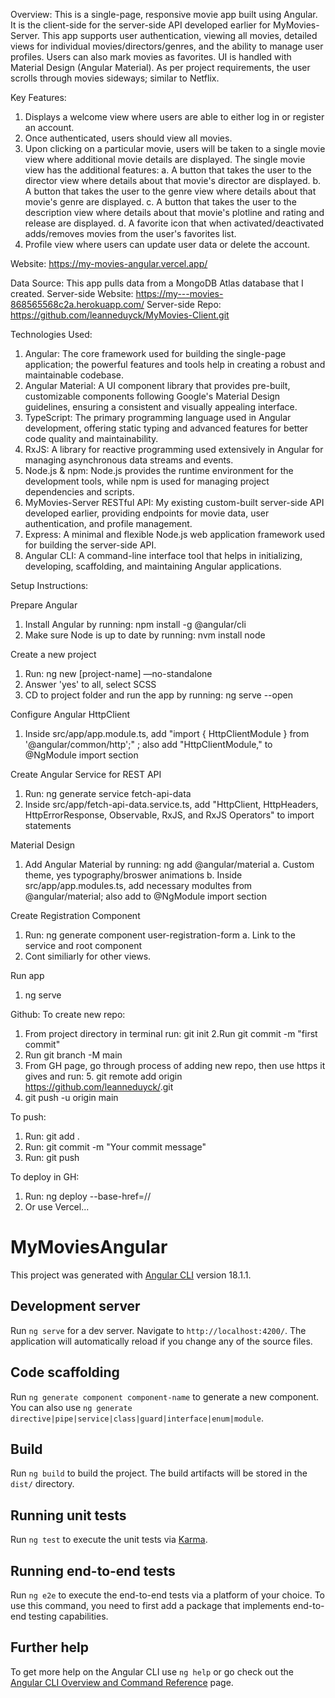 Overview:
This is a single-page, responsive movie app built using Angular. It is the client-side for the server-side API developed earlier for MyMovies-Server. This app supports user authentication, viewing all movies, detailed views for individual movies/directors/genres, and the ability to manage user profiles. Users can also mark movies as favorites. UI is handled with Material Design (Angular Material). As per project requirements, the user scrolls through movies sideways; similar to Netflix.

Key Features:

1. Displays a welcome view where users are able to either log in or register an account.
2. Once authenticated, users should view all movies.
3. Upon clicking on a particular movie, users will be taken to a single movie view where additional movie details are displayed. The single movie view has the additional features:
   a. A button that takes the user to the director view where details about that movie's director are displayed.
   b. A button that takes the user to the genre view where details about that movie's genre are displayed.
   c. A button that takes the user to the description view where details about that movie's plotline and rating and release are displayed.
   d. A favorite icon that when activated/deactivated adds/removes movies from the user's favorites list.
4. Profile view where users can update user data or delete the account.

Website: https://my-movies-angular.vercel.app/

Data Source: This app pulls data from a MongoDB Atlas database that I created.
Server-side Website: https://my---movies-868565568c2a.herokuapp.com/
Server-side Repo: https://github.com/leanneduyck/MyMovies-Client.git

Technologies Used:

1. Angular: The core framework used for building the single-page application; the powerful features and tools help in creating a robust and maintainable codebase.
2. Angular Material: A UI component library that provides pre-built, customizable components following Google's Material Design guidelines, ensuring a consistent and visually appealing interface.
3. TypeScript: The primary programming language used in Angular development, offering static typing and advanced features for better code quality and maintainability.
4. RxJS: A library for reactive programming used extensively in Angular for managing asynchronous data streams and events.
5. Node.js & npm: Node.js provides the runtime environment for the development tools, while npm is used for managing project dependencies and scripts.
6. MyMovies-Server RESTful API: My existing custom-built server-side API developed earlier, providing endpoints for movie data, user authentication, and profile management.
7. Express: A minimal and flexible Node.js web application framework used for building the server-side API.
8. Angular CLI: A command-line interface tool that helps in initializing, developing, scaffolding, and maintaining Angular applications.

Setup Instructions:

Prepare Angular

1.  Install Angular by running: npm install -g @angular/cli
2.  Make sure Node is up to date by running: nvm install node

Create a new project

1.  Run: ng new [project-name] —no-standalone
2.  Answer 'yes' to all, select SCSS
3.  CD to project folder and run the app by running: ng serve --open

Configure Angular HttpClient

1.  Inside src/app/app.module.ts, add "import { HttpClientModule } from '@angular/common/http';" ; also add "HttpClientModule," to @NgModule import section

Create Angular Service for REST API

1.  Run: ng generate service fetch-api-data
2.  Inside src/app/fetch-api-data.service.ts, add "HttpClient, HttpHeaders, HttpErrorResponse, Observable, RxJS, and RxJS Operators" to import statements

Material Design

1. Add Angular Material by running: ng add @angular/material
   a. Custom theme, yes typography/broswer animations
   b. Inside src/app/app.modules.ts, add necessary modultes from @angular/material; also add to @NgModule import section

Create Registration Component

1. Run: ng generate component user-registration-form
   a. Link to the service and root component
2. Cont similiarly for other views.

Run app

1. ng serve

Github: To create new repo:

1. From project directory in terminal run: git init
   2.Run git commit -m "first commit"
2. Run git branch -M main
3. From GH page, go through process of adding new repo, then use https it gives and run: 5. git remote add origin https://github.com/leanneduyck/<repository-name>.git
4. git push -u origin main

To push:

1. Run: git add .
2. Run: git commit -m "Your commit message"
3. Run: git push

To deploy in GH:

1. Run: ng deploy --base-href=/<repository-name>/
2. Or use Vercel...

# MyMoviesAngular

This project was generated with [Angular CLI](https://github.com/angular/angular-cli) version 18.1.1.

## Development server

Run `ng serve` for a dev server. Navigate to `http://localhost:4200/`. The application will automatically reload if you change any of the source files.

## Code scaffolding

Run `ng generate component component-name` to generate a new component. You can also use `ng generate directive|pipe|service|class|guard|interface|enum|module`.

## Build

Run `ng build` to build the project. The build artifacts will be stored in the `dist/` directory.

## Running unit tests

Run `ng test` to execute the unit tests via [Karma](https://karma-runner.github.io).

## Running end-to-end tests

Run `ng e2e` to execute the end-to-end tests via a platform of your choice. To use this command, you need to first add a package that implements end-to-end testing capabilities.

## Further help

To get more help on the Angular CLI use `ng help` or go check out the [Angular CLI Overview and Command Reference](https://angular.dev/tools/cli) page.
